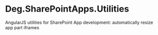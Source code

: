 # Deg.SharePointApps.Utilities
AngularJS utilities for SharePoint App development: automatically resize app part iframes
